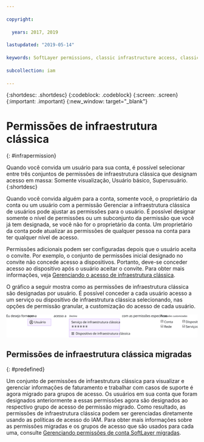 ```yaml
---

copyright:

  years: 2017, 2019

lastupdated: "2019-05-14"

keywords: SoftLayer permissions, classic infrastructure access, classic infrastructure permission, migrated SoftLayer permissions, migrated permission access group

subcollection: iam

---
```


{:shortdesc: .shortdesc}
{:codeblock: .codeblock}
{:screen: .screen}
{:important: .important}
{:new_window: target="_blank"}

# Permissões de infraestrutura clássica
{: #infrapermission}

Quando você convida um usuário para sua conta, é possível selecionar entre três conjuntos de permissões de infraestrutura clássica que designam acesso em massa: Somente visualização, Usuário básico, Superusuário.
{:shortdesc}

Quando você convida alguém para a conta, somente você, o proprietário da conta ou um usuário com a permissão Gerenciar a infraestrutura clássica de usuários pode ajustar as permissões para o usuário. É possível designar somente o nível de permissões ou um subconjunto da permissão que você já tem designada, se você não for o proprietário da conta. Um proprietário da conta pode atualizar as permissões de qualquer pessoa na conta para ter qualquer nível de acesso.

Permissões adicionais podem ser configuradas depois que o usuário aceita o convite. Por exemplo, o conjunto de permissões inicial designado no convite não concede acesso a dispositivos. Portanto, deve-se conceder acesso ao dispositivo após o usuário aceitar o convite. Para obter mais informações, veja [Gerenciando o acesso de infraestrutura clássica](/docs/iam?topic=iam-mngclassicinfra#mngclassicinfra).

O gráfico a seguir mostra como as permissões de infraestrutura clássica são designadas por usuário. É possível conceder a cada usuário acesso a um serviço ou dispositivo de infraestrutura clássica selecionando, nas opções de permissão granular, a customização do acesso de cada usuário.

![Acesso de infraestrutura clássica](images/ClassicIaaS.svg "Designando acesso de infraestrutura clássica selecionando um usuário, dispositivo ou serviço e, em seguida, qualquer combinação de permissões granulares")


## Permissões de infraestrutura clássica migradas
{: #predefined}

Um conjunto de permissões de infraestrutura clássica para visualizar e gerenciar informações de faturamento e trabalhar com casos de suporte é agora migrado para grupos de acesso. Os usuários em sua conta que foram designados anteriormente a essas permissões agora são designados ao respectivo grupo de acesso de permissão migrado. Como resultado, as permissões de infraestrutura clássica podem ser gerenciadas diretamente usando as políticas de acesso do IAM. Para obter mais informações sobre as permissões migradas e os grupos de acesso que são usados para cada uma, consulte [Gerenciando permissões de conta SoftLayer migradas](/docs/iam?topic=iam-migrated_permissions).

